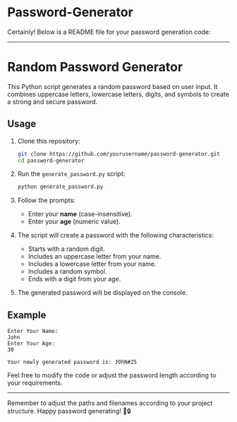 # Password-Generator
Certainly! Below is a README file for your password generation code:

---

# Random Password Generator

This Python script generates a random password based on user input. It combines uppercase letters, lowercase letters, digits, and symbols to create a strong and secure password.

## Usage

1. Clone this repository:

   ```bash
   git clone https://github.com/yourusername/password-generator.git
   cd password-generator
   ```

2. Run the `generate_password.py` script:

   ```bash
   python generate_password.py
   ```

3. Follow the prompts:

   - Enter your **name** (case-insensitive).
   - Enter your **age** (numeric value).

4. The script will create a password with the following characteristics:

   - Starts with a random digit.
   - Includes an uppercase letter from your name.
   - Includes a lowercase letter from your name.
   - Includes a random symbol.
   - Ends with a digit from your age.

5. The generated password will be displayed on the console.

## Example

```
Enter Your Name:
John
Enter Your Age:
30

Your newly generated password is: J0hN#25
```

Feel free to modify the code or adjust the password length according to your requirements.

---

Remember to adjust the paths and filenames according to your project structure. Happy password generating! 🔐🔒


